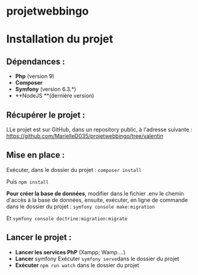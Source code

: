 # projetwebbingo

# Installation du projet

## Dépendances :

- **Php** (version 9)
- **Composer**
- **Symfony** (version 6.3.*)
- **NodeJS **(dernière version)

## Récupérer le projet :
LLe projet est sur GitHub, dans un repository public, à l'adresse suivante : https://github.com/MarielleD035/projetwebbingo/tree/valentin

## Mise en place :

Exécuter, dans le dossier du projet :
`composer install`

Puis 
`npm install`

**Pour créer la base de données**, modifier dans le fichier .env le chemin d'accès à la base de données, ensuite, exécuter, en ligne de commande dans le dossier du projet :
`symfony console make:migration`

Et 
`symfony console doctrine:migration:migrate`

## Lancer le projet :

- **Lancer les services PhP** (Xampp; Wamp....)
- **Lancer** symfony 
Exécuter `symfony serve`dans le dossier du projet
- **Exécuter** `npm run watch` dans le dossier du projet
